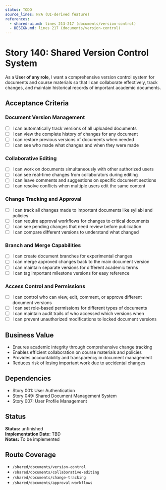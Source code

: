 ```yaml
---
status: TODO
source_lines: N/A (UI-derived feature)
references:
  - shared-ui.md: lines 213-217 (documents/version-control)
  - DESIGN.md: lines 217 (documents/version-control)
---
```


# Story 140: Shared Version Control System

As a **User of any role**, I want a comprehensive version control system for documents and course materials so that I can collaborate effectively, track changes, and maintain historical records of important academic documents.

## Acceptance Criteria

### Document Version Management
- [ ] I can automatically track versions of all uploaded documents
- [ ] I can view the complete history of changes for any document
- [ ] I can restore previous versions of documents when needed
- [ ] I can see who made what changes and when they were made

### Collaborative Editing
- [ ] I can work on documents simultaneously with other authorized users
- [ ] I can see real-time changes from collaborators during editing
- [ ] I can leave comments and suggestions on specific document sections
- [ ] I can resolve conflicts when multiple users edit the same content

### Change Tracking and Approval
- [ ] I can track all changes made to important documents like syllabi and policies
- [ ] I can require approval workflows for changes to critical documents
- [ ] I can see pending changes that need review before publication
- [ ] I can compare different versions to understand what changed

### Branch and Merge Capabilities
- [ ] I can create document branches for experimental changes
- [ ] I can merge approved changes back to the main document version
- [ ] I can maintain separate versions for different academic terms
- [ ] I can tag important milestone versions for easy reference

### Access Control and Permissions
- [ ] I can control who can view, edit, comment, or approve different document versions
- [ ] I can set role-based permissions for different types of documents
- [ ] I can maintain audit trails of who accessed which versions when
- [ ] I can prevent unauthorized modifications to locked document versions

## Business Value
- Ensures academic integrity through comprehensive change tracking
- Enables efficient collaboration on course materials and policies
- Provides accountability and transparency in document management
- Reduces risk of losing important work due to accidental changes

## Dependencies
- Story 001: User Authentication
- Story 049: Shared Document Management System
- Story 007: User Profile Management


## Status
**Status:** unfinished  
**Implementation Date:** TBD  
**Notes:** To be implemented
## Route Coverage
- `/shared/documents/version-control`
- `/shared/documents/collaborative-editing`
- `/shared/documents/change-tracking`
- `/shared/documents/approval-workflows`